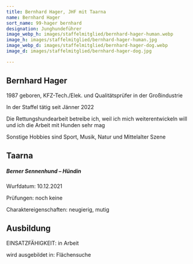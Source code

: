 ```yaml
---
title: Bernhard Hager, JHF mit Taarna
name: Bernhard Hager
sort_name: 99-hager bernhard
designation: Junghundeführer
image_webp_h: images/staffelmitglied/bernhard-hager-human.webp
image_h: images/staffelmitglied/bernhard-hager-human.jpg
image_webp_d: images/staffelmitglied/bernhard-hager-dog.webp
image_d: images/staffelmitglied/bernhard-hager-dog.jpg

---
```

## Bernhard Hager

1987 geboren, KFZ-Tech./Elek. und Qualitätsprüfer in der Großindustrie

In der Staffel tätig seit Jänner 2022

Die Rettungshundearbeit betreibe ich, weil ich mich weiterentwickeln will und ich die Arbeit mit Hunden sehr mag

Sonstige Hobbies sind Sport, Musik, Natur und Mittelalter Szene

## Taarna

##### Berner Sennenhund – Hündin

Wurfdatum: 10.12.2021

Prüfungen: noch keine

Charaktereigenschaften: neugierig, mutig

## Ausbildung

EINSATZFÄHIGKEIT: in Arbeit

wird ausgebildet in: Flächensuche